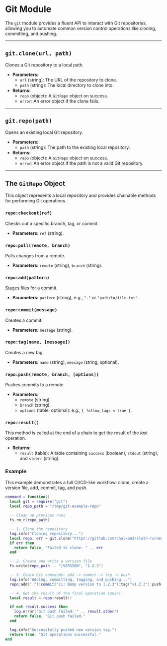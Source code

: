 # Git Module

The `git` module provides a fluent API to interact with Git repositories, allowing you to automate common version control operations like cloning, committing, and pushing.

---

## `git.clone(url, path)`

Clones a Git repository to a local path.

*   **Parameters:**
    *   `url` (string): The URL of the repository to clone.
    *   `path` (string): The local directory to clone into.
*   **Returns:**
    *   `repo` (object): A `GitRepo` object on success.
    *   `error`: An error object if the clone fails.

---

## `git.repo(path)`

Opens an existing local Git repository.

*   **Parameters:**
    *   `path` (string): The path to the existing local repository.
*   **Returns:**
    *   `repo` (object): A `GitRepo` object on success.
    *   `error`: An error object if the path is not a valid Git repository.

---

## The `GitRepo` Object

This object represents a local repository and provides chainable methods for performing Git operations.

### `repo:checkout(ref)`

Checks out a specific branch, tag, or commit.

*   **Parameters:** `ref` (string).

### `repo:pull(remote, branch)`

Pulls changes from a remote.

*   **Parameters:** `remote` (string), `branch` (string).

### `repo:add(pattern)`

Stages files for a commit.

*   **Parameters:** `pattern` (string), e.g., `"."` or `"path/to/file.txt"`.

### `repo:commit(message)`

Creates a commit.

*   **Parameters:** `message` (string).

### `repo:tag(name, [message])`

Creates a new tag.

*   **Parameters:** `name` (string), `message` (string, optional).

### `repo:push(remote, branch, [options])`

Pushes commits to a remote.

*   **Parameters:**
    *   `remote` (string).
    *   `branch` (string).
    *   `options` (table, optional): e.g., `{ follow_tags = true }`.

### `repo:result()`

This method is called at the end of a chain to get the result of the *last* operation.

*   **Returns:**
    *   `result` (table): A table containing `success` (boolean), `stdout` (string), and `stderr` (string).

### Example

This example demonstrates a full CI/CD-like workflow: clone, create a version file, add, commit, tag, and push.

```lua
command = function()
  local git = require("git")
  local repo_path = "/tmp/git-example-repo"
  
  -- Clean up previous runs
  fs.rm_r(repo_path)

  -- 1. Clone the repository
  log.info("Cloning repository...")
  local repo, err = git.clone("https://github.com/chalkan3/sloth-runner.git", repo_path)
  if err then
    return false, "Failed to clone: " .. err
  end

  -- 2. Create and write a version file
  fs.write(repo_path .. "/VERSION", "1.2.3")

  -- 3. Chain Git commands: add -> commit -> tag -> push
  log.info("Adding, committing, tagging, and pushing...")
  repo:add("."):commit("ci: Bump version to 1.2.3"):tag("v1.2.3"):push("origin", "main", { follow_tags = true })

  -- 4. Get the result of the final operation (push)
  local result = repo:result()

  if not result.success then
    log.error("Git push failed: " .. result.stderr)
    return false, "Git push failed."
  end

  log.info("Successfully pushed new version tag.")
  return true, "Git operations successful."
end
```
